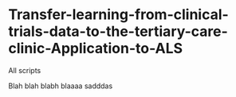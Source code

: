 # Transfer-learning-from-clinical-trials-data-to-the-tertiary-care-clinic-Application-to-ALS
All scripts

Blah blah blabh
blaaaa
sadddas
